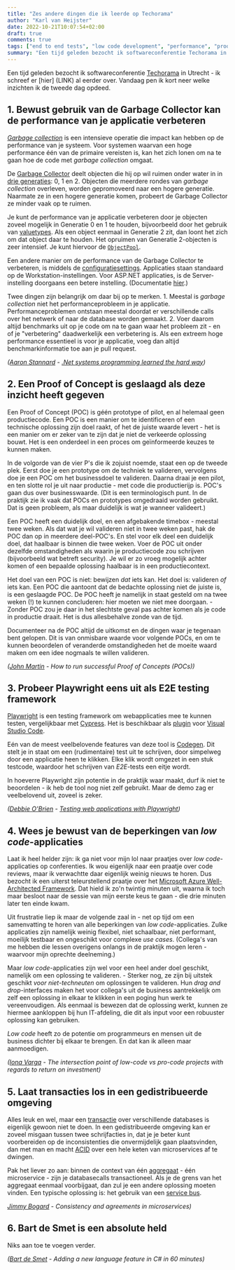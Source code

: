 ```yaml
---
title: "Zes andere dingen die ik leerde op Techorama"
author: "Karl van Heijster"
date: 2022-10-21T10:07:54+02:00
draft: true
comments: true
tags: ["end to end tests", "low code development", "performance", "proof of concept", "software architectuur"]
summary: "Een tijd geleden bezocht ik softwareconferentie Techorama in Utrecht. Vandaag pen ik kort neer welke inzichten ik de tweede dag opdeed."
---
```


Een tijd geleden bezocht ik softwareconferentie [Techorama](https://www.techorama.nl/) in Utrecht - ik schreef er [hier] (LINK) al eerder over. Vandaag pen ik kort neer welke inzichten ik de tweede dag opdeed.


## 1. Bewust gebruik van de Garbage Collector kan de performance van je applicatie verbeteren


[*Garbage collection*](https://learn.microsoft.com/en-us/dotnet/standard/garbage-collection/fundamentals) is een intensieve operatie die impact kan hebben op de performance van je systeem. Voor systemen waarvan een hoge performance één van de primaire vereisten is, kan het zich lonen om na te gaan hoe de code met *garbage collection* omgaat.


De [Garbage Collector](https://learn.microsoft.com/en-us/dotnet/api/system.gc?view=net-6.0) deelt objecten die hij op wil ruimen onder water in in [drie generaties](https://learn.microsoft.com/en-us/dotnet/standard/garbage-collection/fundamentals#generations): 0, 1 en 2. Objecten die meerdere rondes van *garbage collection* overleven, worden gepromoveerd naar een hogere generatie. Naarmate ze in een hogere generatie komen, probeert de Garbage Collector ze minder vaak op te ruimen.


Je kunt de performance van je applicatie verbeteren door je objecten zoveel mogelijk in Generatie 0 en 1 te houden, bijvoorbeeld door het gebruik van [valuetypes](https://learn.microsoft.com/en-us/dotnet/csharp/language-reference/builtin-types/value-types). Als een object eenmaal in Generatie 2 zit, dan loont het zich om dat object daar te houden. Het opruimen van Generatie 2-objecten is zeer intensief. Je kunt hiervoor de [`ObjectPool`](https://learn.microsoft.com/en-us/aspnet/core/performance/objectpool?view=aspnetcore-6.0).


Een andere manier om de performance van de Garbage Collector te verbeteren, is middels de [configuratiesettings](https://learn.microsoft.com/en-us/dotnet/core/runtime-config/garbage-collector). Applicaties staan standaard op de Workstation-instellingen. Voor ASP.NET applicaties, is de Server-instelling doorgaans een betere instelling. (Documentatie [hier](https://learn.microsoft.com/en-us/dotnet/core/runtime-config/garbage-collector#workstation-vs-server).)


Twee dingen zijn belangrijk om daar bij op te merken. 1. Meestal is *garbage collection* niet het performanceprobleem in je applicatie. Performanceproblemen ontstaan meestal doordat er verschillende calls over het netwerk of naar de database worden gemaakt. 2. Voer daarom altijd benchmarks uit op je code om na te gaan waar het probleem zit - en of je "verbetering" daadwerkelijk een verbetering is. Als een extreem hoge performance essentieel is voor je applicatie, voeg dan altijd benchmarkinformatie toe aan je pull request.


*([Aaron Stannard](https://aaronstannard.com/) - [.Net systems programming learned the hard way](https://www.youtube.com/watch?v=lx39ih2eyeE))*


## 2. Een Proof of Concept is geslaagd als deze inzicht heeft gegeven


Een Proof of Concept (POC) is géén prototype of pilot, en al helemaal geen productiecode. Een POC is een manier om te identificeren of een technische oplossing zijn doel raakt, of het de juiste waarde levert - het is een manier om er zeker van te zijn dat je niet de verkeerde oplossing bouwt. Het is een onderdeel in een proces om geïnformeerde keuzes te kunnen maken.


In de volgorde van de vier P's die ik zojuist noemde, staat een op de tweede plek. Eerst doe je een prototype om de techniek te valideren, vervolgens doe je een POC om het businessdoel te valideren. Daarna draai je een pilot, en ten slotte rol je uit naar productie - met code die productierijp is. POC's gaan dus over businesswaarde. (Dit is een terminologisch punt. In de praktijk zie ik vaak dat POCs en prototypes omgedraaid worden gebruikt. Dat is geen probleem, als maar duidelijk is wat je wanneer valideert.)


Een POC heeft een duidelijk doel, en een afgebakende timebox - meestal twee weken. Als dat wat je wil valideren niet in twee weken past, hak de POC dan op in meerdere deel-POC's. En stel voor elk deel een duidelijk doel, dat haalbaar is binnen die twee weken. Voer de POC uit onder dezelfde omstandigheden als waarin je productiecode zou schrijven (bijvoorbeeld wat betreft security). Je wil er zo vroeg mogelijk achter komen of een bepaalde oplossing haalbaar is in een productiecontext.


Het doel van een POC is niet: bewijzen *dat* iets kan. Het doel is: valideren *of* iets kan. Een POC die aantoont dat de bedachte oplossing niet de juiste is, is een geslaagde POC. De POC heeft je namelijk in staat gesteld om na twee weken (!) te kunnen concluderen: hier moeten we niet mee doorgaan. - Zonder POC zou je daar in het slechtste geval pas achter komen als je code in productie draait. Het is dus allesbehalve zonde van de tijd.


Documenteer na de POC altijd de uitkomst en de dingen waar je tegenaan bent gelopen. Dit is van onmisbare waarde voor volgende POCs, en om te kunnen beoordelen of veranderde omstandigheden het de moeite waard maken om een idee nogmaals te willen valideren.


*([John Martin](https://www.linkedin.com/in/johnqmartin/) - How to run successful Proof of Concepts (POCs))*


## 3. Probeer Playwright eens uit als E2E testing framework


[Playwright](https://playwright.dev/) is een testing framework om webapplicaties mee te kunnen testen, vergelijkbaar met [Cypress](https://www.cypress.io/how-it-works/). Het is beschikbaar als [plugin](https://marketplace.visualstudio.com/items?itemName=ms-playwright.playwright) voor [Visual Studio Code](https://code.visualstudio.com/).


Eén van de meest veelbelovende features van deze tool is [Codegen](https://playwright.dev/docs/codegen-intro#running-codegen). Dit stelt je in staat om een (rudimentaire) test uit te schrijven, door simpelweg door een applicatie heen te klikken. Elke klik wordt omgezet in een stuk testcode, waardoor het schrijven van *E2E*-tests een eitje wordt.


In hoeverre Playwright zijn potentie in de praktijk waar maakt, durf ik niet te beoordelen - ik heb de tool nog niet zelf gebruikt. Maar de demo zag er veelbelovend uit, zoveel is zeker.


*([Debbie O'Brien](https://debbie.codes/) - [Testing web applications with Playwright](https://www.youtube.com/watch?v=dxbh0bl4It8))*


## 4. Wees je bewust van de beperkingen van *low code*-applicaties


Laat ik heel helder zijn: ik ga niet voor mijn lol naar praatjes over *low code*-applicaties op conferenties. Ik wou eigenlijk naar een praatje over code reviews, maar ik verwachtte daar eigenlijk weinig nieuws te horen. Dus bezocht ik een uiterst teleurstellend praatje over het [Microsoft Azure Well-Architected Framework](https://learn.microsoft.com/en-us/azure/architecture/framework/). Dat hield ik zo'n twintig minuten uit, waarna ik toch maar besloot naar de sessie van mijn eerste keus te gaan - die drie minuten later ten einde kwam.


Uit frustratie liep ik maar de volgende zaal in - net op tijd om een samenvatting te horen van alle beperkingen van *low code*-applicaties. Zulke applicaties zijn namelijk weinig flexibel, niet schaalbaar, niet performant, moeilijk testbaar en ongeschikt voor complexe *use cases*. (Collega's van me hebben die lessen overigens onlangs in de praktijk mogen leren - waarvoor mijn oprechte deelneming.)


Maar *low code*-applicaties zijn wel voor een heel ander doel geschikt, namelijk om een oplossing te valideren. - Sterker nog, ze zijn bij uitstek geschikt *voor niet-techneuten* om oplossingen te valideren. Hun *drag and drop*-interfaces maken het voor collega's uit de business aantrekkelijk om zelf een oplossing in elkaar te klikken in een poging hun werk te vereenvoudigen. Als eenmaal is bewezen dat de oplossing werkt, kunnen ze hiermee aankloppen bij hun IT-afdeling, die dit als input voor een robuuster oplossing kan gebruiken.


*Low code* heeft zo de potentie om programmeurs en mensen uit de business dichter bij elkaar te brengen. En dat kan ik alleen maar aanmoedigen.


*([Iona Varga](https://www.linkedin.com/in/iona-v-641487191/) - The intersection point of low-code vs pro-code projects with regards to return on investment)*


## 5. Laat transacties los in een gedistribueerde omgeving


Alles leuk en wel, maar een [transactie](https://en.wikipedia.org/wiki/Transaction_processing) over verschillende databases is eigenlijk gewoon niet te doen. In een gedistribueerde omgeving kan er zoveel misgaan tussen twee schrijfacties in, dat je je beter kunt voorbereiden op de inconsistenties die onvermijdelijk gaan plaatsvinden, dan met man en macht [ACID](https://en.wikipedia.org/wiki/ACID) over een hele keten van microservices af te dwingen.


Pak het liever zo aan: binnen de context van één [aggregaat](https://martinfowler.com/bliki/DDD_Aggregate.html) - één microservice - zijn je databasecalls transactioneel. Als je de grens van het aggregaat eenmaal voorbijgaat, dan zul je een andere oplossing moeten vinden. Een typische oplossing is: het gebruik van een [service bus](https://en.wikipedia.org/wiki/Enterprise_service_bus).


*[Jimmy Bogard](https://jimmybogard.com/) - Consistency and agreements in microservices)*


## 6. Bart de Smet is een absolute held


Niks aan toe te voegen verder.


*([Bart de Smet](https://www.linkedin.com/in/bartdesmet/) - Adding a new language feature in C# in 60 minutes)*

